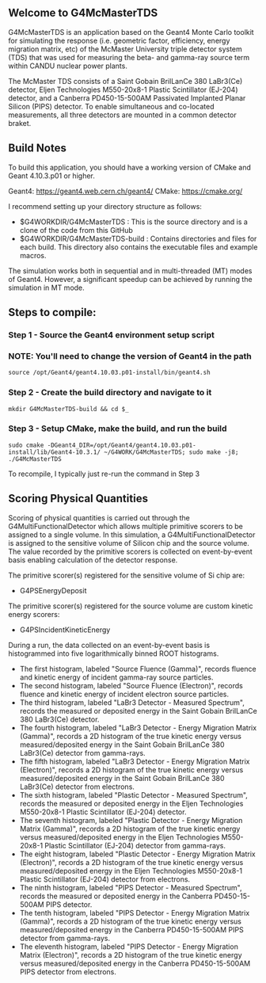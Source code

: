 ## Welcome to G4McMasterTDS
G4McMasterTDS is an application based on the Geant4 Monte Carlo toolkit for simulating the response (i.e. geometric factor, efficiency, energy migration matrix, etc) of the McMaster University triple detector system (TDS) that was used for measuring the beta- and gamma-ray source term within CANDU nuclear power plants.

The McMaster TDS consists of a Saint Gobain BrilLanCe 380 LaBr3(Ce) detector, Eljen Technologies M550-20x8-1 Plastic Scintillator (EJ-204) detector, and a Canberra PD450-15-500AM Passivated Implanted Planar Silicon (PIPS) detector. To enable simultaneous and co-located measurements, all three detectors are mounted in a common detector braket.

## Build Notes
To build this application, you should have a working version of CMake
and Geant 4.10.3.p01 or higher.

Geant4: https://geant4.web.cern.ch/geant4/ CMake: https://cmake.org/

I recommend setting up your directory structure as follows:

- $G4WORKDIR/G4McMasterTDS : This is the source directory and is a clone of the code from this GitHub 
- $G4WORKDIR/G4McMasterTDS-build : Contains directories and files for each build. This directory also contains the executable files and example macros.

The simulation works both in sequential and in multi-threaded (MT) modes of Geant4. However, a significant speedup can be achieved by running the simulation in MT mode.

## Steps to compile:
### Step 1 - Source the Geant4 environment setup script
### NOTE: You'll need to change the version of Geant4 in the path

    source /opt/Geant4/geant4.10.03.p01-install/bin/geant4.sh

### Step 2 - Create the build directory and navigate to it
    
    mkdir G4McMasterTDS-build && cd $_

### Step 3 - Setup CMake, make the build, and run the build

    sudo cmake -DGeant4_DIR=/opt/Geant4/geant4.10.03.p01-install/lib/Geant4-10.3.1/ ~/G4WORK/G4McMasterTDS; sudo make -j8; ./G4McMasterTDS


To recompile, I typically just re-run the command in Step 3

## Scoring Physical Quantities
Scoring of physical quantities is carried out through the G4MultiFunctionalDetector which allows multiple primitive scorers to be assigned to a single volume. In this simulation, a G4MultiFunctionalDetector is assigned to the sensitive volume of Silicon chip and the source volume. The value recorded by the primitive scorers is collected on event-by-event basis enabling calculation of the detector response.

The primitive scorer(s) registered for the sensitive volume of Si chip are:
* G4PSEnergyDeposit

The primitive scorer(s) registered for the source volume are custom kinetic energy scorers:
* G4PSIncidentKineticEnergy

During a run, the data collected on an event-by-event basis is histogrammed into five logarithmically binned ROOT histograms. 

* The first histogram, labeled "Source Fluence (Gamma)", records fluence and kinetic energy of incident gamma-ray source particles.
* The second histogram, labeled "Source Fluence (Electron)", records fluence and kinetic energy of incident electron source particles.
* The third histogram, labeled "LaBr3 Detector - Measured Spectrum", records the measured or deposited energy in the Saint Gobain BrilLanCe 380 LaBr3(Ce) detector.
* The fourth histogram, labeled "LaBr3 Detector - Energy Migration Matrix (Gamma)", records a 2D histogram of the true kinetic energy versus measured/deposited energy in the Saint Gobain BrilLanCe 380 LaBr3(Ce) detector from gamma-rays.
* The fifth histogram, labeled "LaBr3 Detector - Energy Migration Matrix (Electron)", records a 2D histogram of the true kinetic energy versus measured/deposited energy in the Saint Gobain BrilLanCe 380 LaBr3(Ce) detector from electrons.
* The sixth histogram, labeled "Plastic Detector -  Measured Spectrum", records the measured or deposited energy in the Eljen Technologies M550-20x8-1 Plastic Scintillator (EJ-204) detector.
* The seventh histogram, labeled "Plastic Detector -  Energy Migration Matrix (Gamma)", records a 2D histogram of the true kinetic energy versus measured/deposited energy in the Eljen Technologies M550-20x8-1 Plastic Scintillator (EJ-204) detector from gamma-rays.
* The eight histogram, labeled "Plastic Detector -  Energy Migration Matrix (Electron)", records a 2D histogram of the true kinetic energy versus measured/deposited energy in the Eljen Technologies M550-20x8-1 Plastic Scintillator (EJ-204) detector from electrons.
* The ninth histogram, labeled "PIPS Detector -  Measured Spectrum", records the measured or deposited energy in the Canberra PD450-15-500AM PIPS detector.
* The tenth histogram, labeled "PIPS Detector -  Energy Migration Matrix (Gamma)", records a 2D histogram of the true kinetic energy versus measured/deposited energy in the Canberra PD450-15-500AM PIPS detector from gamma-rays.
* The eleventh histogram, labeled "PIPS Detector -  Energy Migration Matrix (Electron)", records a 2D histogram of the true kinetic energy versus measured/deposited energy in the Canberra PD450-15-500AM PIPS detector from electrons.
